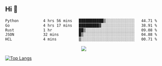 ## Hi 👋

<!--START_SECTION:waka-->

```txt
Python           4 hrs 56 mins   ███████████▒░░░░░░░░░░░░░   44.71 %
Go               4 hrs 17 mins   █████████▓░░░░░░░░░░░░░░░   38.91 %
Rust             1 hr            ██▒░░░░░░░░░░░░░░░░░░░░░░   09.08 %
JSON             32 mins         █▒░░░░░░░░░░░░░░░░░░░░░░░   04.88 %
HCL              4 mins          ▒░░░░░░░░░░░░░░░░░░░░░░░░   00.71 %
```

<!--END_SECTION:waka-->

<p align="center">
  <a href="https://wakatime.com/@d93f0e24-e3ad-4f8d-9b8b-385bab9124f6">
    <img src="https://wakatime.com/badge/user/d93f0e24-e3ad-4f8d-9b8b-385bab9124f6.svg" />
  </a>
</p>

[![Top Langs](https://github-readme-stats.vercel.app/api/top-langs/?username=sqlmerr&layout=donut-vertical&theme=ocean_dark)](https://github.com/anuraghazra/github-readme-stats)
